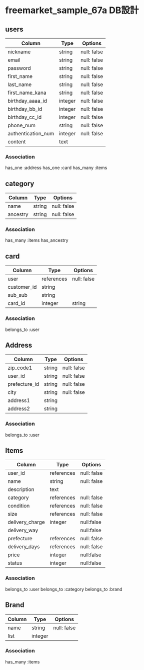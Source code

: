# freemarket_sample_67a DB設計

## users
|Column|Type|Options|
|------|----|-------|
|nickname|string|null: false|
|email|string|null: false|
|password|string|null: false|
|first_name|string|null: false|
|last_name|string|null: false|
|first_name_kana|string|null: false|
|birthday_aaaa_id|integer|null: false|
|birthday_bb_id|integer|null: false|
|birthday_cc_id|integer|null: false|
|phone_num|string|null: false|
|authentication_num|integer|null: false|
|content|text||

### Association
has_one :address
has_one :card
has_many :items


## category
|Column|Type|Options|
|------|----|-------|
|name|string|null: false|
|ancestry|string|null: false|

### Association
has_many :items
has_ancestry


## card
|Column|Type|Options|
|------|----|-------|
|user|references|null: false|
|customer_id|string||
|sub_sub|string||
|card_id|integer|string|

### Association
belongs_to :user


## Address
|Column|Type|Options|
|------|----|-------|
|zip_code1|string|null: false|
|user_id|string|null: false|
|prefecture_id|string|null: false|
|city|string|null: false|
|address1|string|
|address2|string|

### Association
belongs_to :user



## Items
|Column|Type|Options|
|------|----|-------|
|user_id|references|null: false|
|name|string|null: false|
|description|text||
|category|references|null: false|
|condition|references|null: false|
|size|references|null: false|
|delivery_charge|integer|null:false|
|delivery_way||null:false|
|prefecture|references|null: false
|delivery_days|references|null: false|
|price|integer|null:false|
|status|integer|null:false|   #enumを使用

### Association
belongs_to :user
belongs_to :category
belongs_to :brand



## Brand
|Column|Type|Options|
|------|----|-------|
|name|string|null: false|
|list|integer||

### Association
has_many :items